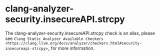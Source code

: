 clang-analyzer-security.insecureAPI.strcpy
==========================================

The clang-analyzer-security.insecureAPI.strcpy check is an alias, please
see
`Clang Static Analyzer Available Checkers <https://clang.llvm.org/docs/analyzer/checkers.html#security-insecureapi-strcpy>`\_
for more information.
